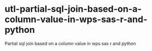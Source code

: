# utl-partial-sql-join-based-on-a-column-value-in-wps-sas-r-and-python
Partial sql join based on a column value in wps sas r and python 
